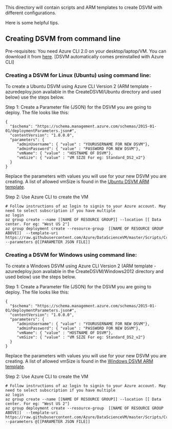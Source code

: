 This directory will contain scripts and ARM templates to create DSVM with different configurations. 

Here is some helpful tips. 

## Creating DSVM from command line

Pre-requisites: You need Azure CLI 2.0 on your desktop/laptop/VM. You can download it from [here](https://docs.microsoft.com/cli/azure/install-az-cli2). [DSVM automatically comes preinstalled with Azure CLI]

### Creating a DSVM for Linux (Ubuntu) using command line:

To create a Ubuntu DSVM using Azure CLI Version 2 (ARM template - azuredeploy.json available in the CreateDSVM/Ubuntu directory and used below) use the steps below.

Step 1: Create a Parameter file (JSON) for the DSVM you are going to deploy. The file looks like this:

````
{
  "$schema": "https://schema.management.azure.com/schemas/2015-01-01/deploymentParameters.json#",
  "contentVersion": "1.0.0.0",
  "parameters": {
     "adminUsername": { "value" : "YOURUSERNAME FOR NEW DSVM"},
     "adminPassword": { "value" : "PASSWORD FOR NEW DSVM"},
     "vmName": { "value" : "HOSTNAME OF DSVM"},
     "vmSize": { "value" : "VM SIZE For eg: Standard_DS2_v2"}
  }
}
````
Replace the parameters with values you will use for your new DSVM you are creating. A list of allowed vmSize is found in the [Ubuntu DSVM ARM template](CreateDSVM/Ubuntu/azuredeploy.json). 

Step 2: Use Azure CLI to create the VM

    # Follow instructions of az login to signin to your Azure account. May need to select subscription if you have multiple
    az login
    az group create --name [[NAME OF RESOURCE GROUP]] --location [[ Data center. For eg: "West US 2"]
    az group deployment create --resource-group  [[NAME OF RESOURCE GROUP ABOVE]]  --template-uri https://raw.githubusercontent.com/Azure/DataScienceVM/master/Scripts/CreateDSVM/Ubuntu/azuredeploy.json --parameters @[[PARAMETER JSON FILE]]
    
### Creating a DSVM for Windows using command line:

To create a Windows DSVM using Azure CLI Version 2 (ARM template - azuredeploy.json available in the CreateDSVM/Windows2012 directory and used below) use the steps below.


Step 1: Create a Parameter file (JSON) for the DSVM you are going to deploy. The file looks like this:

````
{
  "$schema": "https://schema.management.azure.com/schemas/2015-01-01/deploymentParameters.json#",
  "contentVersion": "1.0.0.0",
  "parameters": {
     "adminUsername": { "value" : "YOURUSERNAME FOR NEW DSVM"},
     "adminPassword": { "value" : "PASSWORD FOR NEW DSVM"},
     "vmName": { "value" : "HOSTNAME OF DSVM"},
     "vmSize": { "value" : "VM SIZE For eg: Standard_DS2_v2"}
  }
}
````
Replace the parameters with values you will use for your new DSVM you are creating. A list of allowed vmSize is found in the [Windows DSVM ARM template](CreateDSVM/Windows2012/azuredeploy.json). 

Step 2: Use Azure CLI to create the VM

    # Follow instructions of az login to signin to your Azure account. May need to select subscription if you have multiple
    az login
    az group create --name [[NAME OF RESOURCE GROUP]] --location [[ Data center. For eg: "West US 2"]
    az group deployment create --resource-group  [[NAME OF RESOURCE GROUP ABOVE]]  --template-uri https://raw.githubusercontent.com/Azure/DataScienceVM/master/Scripts/CreateDSVM/Windows2012/azuredeploy.json --parameters @[[PARAMETER JSON FILE]]
